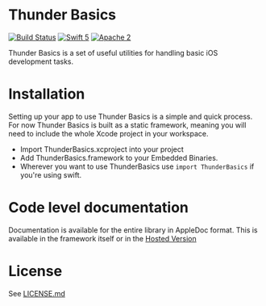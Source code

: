 # Thunder Basics

[![Build Status](https://travis-ci.org/3sidedcube/ThunderBasics.svg)](https://travis-ci.org/3sidedcube/ThunderBasics) [![Swift 5](http://img.shields.io/badge/swift-5-brightgreen.svg)](https://swift.org/blog/swift-5-released/) [![Apache 2](https://img.shields.io/badge/license-Apache%202-brightgreen.svg)](LICENSE.md)

Thunder Basics is a set of useful utilities for handling basic iOS development tasks.

# Installation

Setting up your app to use Thunder Basics is a simple and quick process. For now Thunder Basics is built as a static framework, meaning you will need to include the whole Xcode project in your workspace.

+ Import ThunderBasics.xcproject into your project
+ Add ThunderBasics.framework to your Embedded Binaries.
+ Wherever you want to use ThunderBasics use `import ThunderBasics` if you're using swift.

# Code level documentation

Documentation is available for the entire library in AppleDoc format. This is available in the framework itself or in the [Hosted Version](http://3sidedcube.github.io/iOS-ThunderBasics/)

# License

See [LICENSE.md](LICENSE.md)